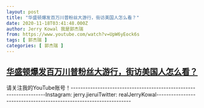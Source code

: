 ```yaml
---
layout: post
title: "华盛顿爆发百万川普粉丝大游行，街访美国人怎么看？"
date: 2020-11-18T03:41:48.000Z
author: Jerry Kowal 我是郭杰瑞
from: https://www.youtube.com/watch?v=UpW6yEock6s
tags: [ 郭杰瑞 ]
categories: [ 郭杰瑞 ]
---
```

<!--1605670908000-->
[华盛顿爆发百万川普粉丝大游行，街访美国人怎么看？](https://www.youtube.com/watch?v=UpW6yEock6s)
------

<div>
请关注我的YouTube账号！-------------------------------------------------------------------Instagram:  jerry.jieruiTwitter:  realJerryKowal-------------------------------------------------------------------
</div>

